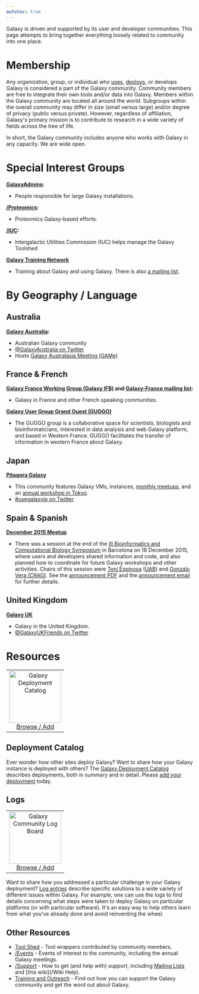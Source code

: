 ```yaml
---
autotoc: true
---
```

Galaxy is driven and supported by its user and developer communities.  This page attempts to bring together everything loosely related to community into one place.

<div class='right'></div>

# Membership

Any organization, group, or individual who [uses](/Learn), [deploys](../Admin), or develops Galaxy is considered a part of the Galaxy community.  Community members are free to integrate their own tools and/or data into Galaxy.  Members within the Galaxy community are located all around the world.  Subgroups within the overall community may differ in size (small versus large) and/or degree of privacy (public versus private).  However, regardless of affiliation, Galaxy's primary mission is to contribute to research in a wide variety of fields across the tree of life.    

In short, the Galaxy community includes anyone who works with Galaxy in any capacity.  We are wide open.

# Special Interest Groups

 **[GalaxyAdmins](GalaxyAdmins):**
* People responsible for large Galaxy installations. 

 **[/Proteomics](../Proteomics):**
* Proteomics Galaxy-based efforts.

 **[/IUC](../IUC):**
* Intergalactic Utilities Commission (IUC) helps manage the Galaxy Toolshed

 **[Galaxy Training Network](../Teach/GTN)**
* Training about Galaxy and using Galaxy.  There is also [a mailing list](http://galaxy-training-mailing-list-archive.35427.n7.nabble.com/).

# By Geography / Language

## Australia

 **[Galaxy Australia](https://www.embl-abr.org.au/galaxyaustralia/):**
* Australian Galaxy community
* [@GalaxyAustralia on Twitter](http://twitter.com/galaxyaustralia)
* Hosts [Galaxy Australasia Meeting (GAMe)](https://www.embl-abr.org.au/game2017/)

## France & French

 **[Galaxy France Working Group (Galaxy IFB)](http://www.france-bioinformatique.fr/fr/groupes-de-travail/galaxy) and [Galaxy-France mailing list](http://france.list.galaxyproject.org/):**
* Galaxy in France and other French speaking communities.

 **[Galaxy User Group Grand Ouest (GUGGO)](https://www.e-biogenouest.org/groups/guggo/)**
* The GUGGO group is a collaborative space for scientists, biologists and bioinformaticians, interested in data analysis and web Galaxy platform, and based in Western France.  GUGGO facilitates the transfer of information in western France about Galaxy.

## Japan

 **[Pitagora Galaxy](http://www.pitagora-galaxy.org/)**
* This community features Galaxy VMs, instances, [monthly meetups](http://wiki.pitagora-galaxy.org/wiki/index.php/Events#Meetup_2), and an [annual workshop in Tokyo](http://wiki.pitagora-galaxy.org/wiki/index.php/Galaxy_Workshop_Tokyo_2016).
* [#usegalaxyjp on Twitter](https://twitter.com/hashtag/usegalaxyjp)

## Spain & Spanish

 **[December 2015 Meetup](http://scb.iec.cat/wp-content/uploads/2015/11/jdB2015_anunci_.pdf)**
* There was a session at the end of the [III Bioinformatics and Computational Biology Symposium](http://scb.iec.cat/wp-content/uploads/2015/11/jdB2015_anunci_.pdf) in Barcelona on 18 December 2015, where users and developers shared information and code, and also planned how to coordinate for future Galaxy workshops and other activities. Chairs of this session were [Toni Espinosa](http://grupsderecerca.uab.cat/hpca4se/en/content/antonio-espinosa-morales) ([UAB](http://www.uab.cat/)) and [Gonzalo Vera (CRAG)](http://www.cragenomica.es/staff/detail/gonzalo-vera). See the [announcement PDF](http://scb.iec.cat/wp-content/uploads/2015/11/jdB2015_anunci_.pdf) and the [announcement email](http://bit.ly/1Xsad8D) for further details.

## United Kingdom

 **[Galaxy UK](http://galaxy-community.org.uk/)**
* Galaxy in the United Kingdom.
* [@GalaxyUKFriends on Twitter](http://twitter.com/galaxyukfriends)

# Resources

<div class='right'>
<table>
  <tr>
    <td style=" text-align: center;"> <a href='/Community/Deployments'><img src='/Images/Logos/GalaxyDeploymentCatalog200.png' alt='Galaxy Deployment Catalog' width="140" /></a><br /><a href='/Community/Deployments'>Browse / Add</a></td>
  </tr>
</table>

</div>

## Deployment Catalog

Ever wonder how other sites deploy Galaxy?  Want to share how your Galaxy instance is deployed with others?  The [Galaxy Deployment Catalog](Deployments) describes deployments, both in summary and in detail.  Please [add your deployment](Deployments) today.


## Logs

<div class='right'>
<table>
  <tr>
    <td style=" text-align: center;"> <a href='/Community/Logs'><img src='/Images/Logos/LogBoardWText200.png' alt='Galaxy Community Log Board' width="140" /></a><br /><a href='/Community/Logs'>Browse / Add</a> </td>
  </tr>
</table>

</div>

Want to share how you addressed a particular challenge in your Galaxy deployment?  [Log entries](Logs) describe specific solutions to a wide variety of different issues within Galaxy. For example, one can use the logs to find details concerning what steps were taken to deploy Galaxy on particular platforms (or with particular software). It's an easy way to help others learn from what you've already done and avoid reinventing the wheel.


## Other Resources

* [Tool Shed](../ToolShed) - Tool wrappers contributed by community members.
* [/Events](../Events) - Events of interest to the community, including the annual Galaxy meetings.
* [/Support](/Support) - How to get (and help with) support, including [Mailing Lists](/MailingLists) and [this wiki](/Wiki Help).
* [Training and Outreach](../Outreach) - Find out how you can support the Galaxy community and get the word out about Galaxy.
